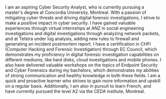 I am an aspiring Cyber Security Analyst, who is currently pursuing a master's degree at Concordia University, Montreal. 
With a passion of mitigating cyber threats and driving digital forensic investigations, I strive to make a positive impact in cyber security. 
I have gained valuable experiences through virtual internships at ANZ in social engineering investigations and digital investigations through analyzing network packets, and at Telstra under log analysis, adding new rules to firewall and generating an incident postmortem report. 
I have a certification in CHFI (Computer Hacking and Forensic Investigation) through EC Council, which demonstrates my proficiency in digital forensic investigation capabilities on different mediums, like hard disks, cloud investigations and mobile phones. 
I also have delivered valuable workshops on the topics of Endpoint Security and Cyber Forensics during my bachelors, which demonstrates my abilities of strong communication and healthy knowledge in both these fields. 
I am a quick and proactive learner who strives to gain more information and upskill on a regular basis. 
Additionally, I am also in pursuit to learn French, and have currently pursued the level A2 via the CEDA institute, Montreal.
